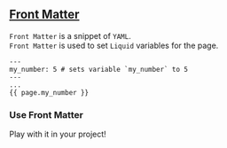 ## [Front Matter](https://jekyllrb.com/docs/step-by-step/03-front-matter/)

`Front Matter` is a snippet of `YAML`.  
`Front Matter` is used to set `Liquid` variables for the page.  

```
---
my_number: 5 # sets variable `my_number` to 5
---
...
{{ page.my_number }}
```

### Use Front Matter

Play with it in your project!  
